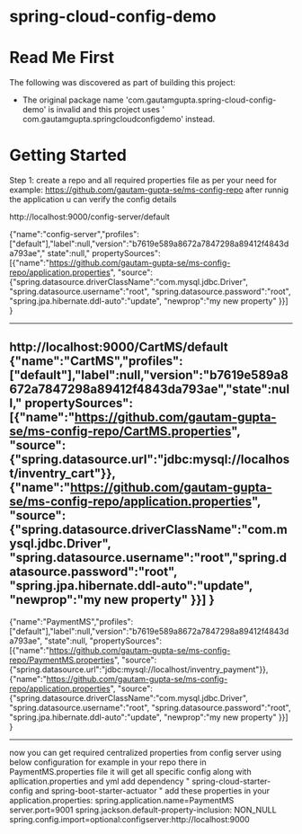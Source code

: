# spring-cloud-config-demo

# Read Me First

The following was discovered as part of building this project:

* The original package name 'com.gautamgupta.spring-cloud-config-demo' is invalid and this project uses '
  com.gautamgupta.springcloudconfigdemo' instead.

# Getting Started

Step 1:
create a repo and all required properties file as per your need
for example: https://github.com/gautam-gupta-se/ms-config-repo
after runnig the application u can verify the config details

http://localhost:9000/config-server/default

{"name":"config-server","profiles":["default"],"label":null,"version":"b7619e589a8672a7847298a89412f4843da793ae","
state":null,"
propertySources":[{"name":"https://github.com/gautam-gupta-se/ms-config-repo/application.properties",
"source":{"spring.datasource.driverClassName":"com.mysql.jdbc.Driver",
"spring.datasource.username":"root",
"spring.datasource.password":"root",
"spring.jpa.hibernate.ddl-auto":"update",
"newprop":"my new property"
}}]
}

-----------------------------------------------------------------------
http://localhost:9000/CartMS/default
{"name":"CartMS","profiles":["default"],"label":null,"version":"b7619e589a8672a7847298a89412f4843da793ae","state":null,"
propertySources":[{"name":"https://github.com/gautam-gupta-se/ms-config-repo/CartMS.properties",
"source":{"spring.datasource.url":"jdbc:mysql://localhost/inventry_cart"}},
{"name":"https://github.com/gautam-gupta-se/ms-config-repo/application.properties",
"source":{"spring.datasource.driverClassName":"com.mysql.jdbc.Driver",
"spring.datasource.username":"root","spring.datasource.password":"root",
"spring.jpa.hibernate.ddl-auto":"update",
"newprop":"my new property"
}}]
}
----------------------------------------------------------------------
{"name":"PaymentMS","profiles":["default"],"label":null,"version":"b7619e589a8672a7847298a89412f4843da793ae",
"state":null,
"propertySources":[{"name":"https://github.com/gautam-gupta-se/ms-config-repo/PaymentMS.properties",
"source":{"spring.datasource.url":"jdbc:mysql://localhost/inventry_payment"}},
{"name":"https://github.com/gautam-gupta-se/ms-config-repo/application.properties",
"source":{"spring.datasource.driverClassName":"com.mysql.jdbc.Driver",
"spring.datasource.username":"root",
"spring.datasource.password":"root",
"spring.jpa.hibernate.ddl-auto":"update",
"newprop":"my new property"
}}]
}

------------------------------------------------------------------------
now you can get required centralized properties from config server using below configuration
for example in your repo there in PaymentMS.properties file it will get all specific config along with
apllication.properties and yml
add dependency " spring-cloud-starter-config and spring-boot-starter-actuator "
add these properties in your application.properties:
spring.application.name=PaymentMS
server.port=9001
spring.jackson.default-property-inclusion: NON_NULL
spring.config.import=optional:configserver:http://localhost:9000


